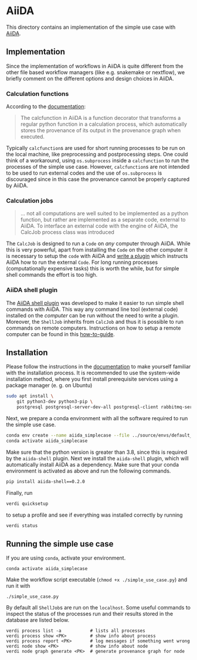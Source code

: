 # AiiDA
This directory contains an implementation of the simple use case with [AiiDA](https://www.aiida.net/).

## Implementation
Since the implementation of workflows in AiiDA is quite different from the other file
based workflow managers (like e.g. snakemake or nextflow), we briefly comment on the different options
and design choices in AiiDA.

### Calculation functions
According to the [documentation](https://aiida.readthedocs.io/projects/aiida-core/en/latest/topics/calculations/concepts.html#calculation-functions): 
> The calcfunction in AiiDA is a function decorator that transforms a regular python function in a calculation process, which automatically stores the provenance of its output in the provenance graph when executed.

Typically `calcfunction`s are used for short running processes to be run on the local machine, like preprocessing and postprocessing steps.
One could think of a workaround, using `os.subprocess` inside a `calcfunction` to run the processes of the simple use case.
However, `calcfunction`s are not intended to be used to run external codes and the use of `os.subprocess` is discouraged since in this case the provenance cannot be properly captured by AiiDA.    

### Calculation jobs
> ... not all computations are well suited to be implemented as a python function, but rather are implemented as a separate code, external to AiiDA. To interface an external code with the engine of AiiDA, the CalcJob process class was introduced

The `CalcJob` is designed to run a `Code` on *any* computer through AiiDA. 
While this is very powerful, apart from installing the `Code` on the other computer it is necessary to setup the `code` with AiiDA and [write a plugin](https://aiida.readthedocs.io/projects/aiida-core/en/latest/howto/plugin_codes.html) which instructs AiiDA how to run the external `Code`.
For long running processes (computationally expensive tasks) this is worth the while, but for simple
shell commands the effort is too high.

### AiiDA shell plugin
The [AiiDA shell plugin](https://github.com/sphuber/aiida-shell) was developed to make it easier to run simple shell commands with AiiDA.
This way any command line tool (external code) installed on the *computer* can be run without the need to write a plugin.
Moreover, the `ShellJob` inherits from `CalcJob` and thus it is possible to run commands on remote computers.
Instructions on how to setup a remote computer can be found in this [how-to-guide](https://aiida.readthedocs.io/projects/aiida-core/en/latest/howto/run_codes.html#how-to-set-up-a-computer).

## Installation
Please follow the instructions in the [documentation](https://aiida.readthedocs.io/projects/aiida-core/en/latest/)
to make yourself familiar with the installation process.
It is recommended to use the system-wide installation method, where you first install prerequisite
services using a package manager (e. g. on Ubuntu)
```sh
sudo apt install \
    git python3-dev python3-pip \
    postgresql postgresql-server-dev-all postgresql-client rabbitmq-server
```
Next, we prepare a conda environment with all the software required to run the simple use case.
```sh
conda env create --name aiida_simplecase --file ../source/envs/default_env.yaml
conda activate aiida_simplecase
```
Make sure that the python version is greater than 3.8, since this is required by the `aiida-shell` plugin.
Next we install the `aiida-shell` plugin, which will automatically install AiiDA as a dependency.
Make sure that your conda environment is activated as above and run the following commands.
```sh
pip install aiida-shell==0.2.0
```
Finally, run
```sh
verdi quicksetup
```
to setup a profile and see if everything was installed correctly by running
```sh
verdi status
```

## Running the simple use case
If you are using `conda`, activate your environment.
```
conda activate aiida_simplecase
```
Make the workflow script executable (`chmod +x ./simple_use_case.py`) and run it with
```
./simple_use_case.py
```
By default all `ShellJob`s are run on the `localhost`.
Some useful commands to inspect the status of the processes run and their results stored in the database are listed below.
```
verdi process list -a           # lists all processes
verdi process show <PK>         # show info about process
verdi process report <PK>       # log messages if something went wrong
verdi node show <PK>            # show info about node
verdi node graph generate <PK>  # generate provenance graph for node
```
